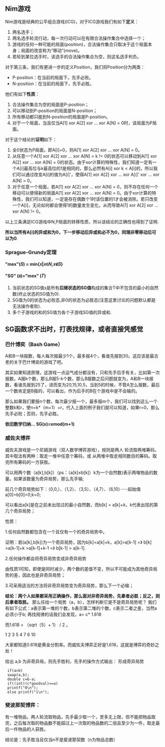 ## Nim游戏

Nim游戏是经典的公平组合游戏(ICG)，对于ICG游戏我们有如下**定义**：

1. 两名选手；
2. 两名选手轮流行动，每一次行动可以在有限合法操作集合中选择一个；
3. 游戏的任何一种可能的局面(position)，合法操作集合只取决于这个局面本身；局面的改变称为“移动”(move)。
4. 若轮到某位选手时，该选手的合法操作集合为空，则这名选手判负。

对于第三条，我们有更进一步的定义Position，我们将Position分为两类：
- P-position：在当前的局面下，先手必败。
- N-position：在当前的局面下，先手必胜。

他们有如下**性质**：
1. 合法操作集合为空的局面是P-position；
2. 可以移动到P-position的局面是N-position；
3. 所有移动都只能到N-position的局面是P-position。
4. 对于一个局面，当且仅当A[1] xor A[2] xor ... xor A[N] = 0时，该局面为P局面。

对于这个结论的**证明**如下：
1. 全0状态为P局面，即A[i]=0，则A[1] xor A[2] xor ... xor A[N] = 0。
2. 从任意一个A[1] xor A[2] xor ... xor A[N] = k != 0的状态可以移动到A[1] xor A[2] xor ... xor A[N] = 0的状态。由于xor计算的特殊性，我们知道一定有一个A[i]最高位与k最高位的1是相同的，那么必然有A[i] xor k < A[i]的，所以我们可以通过改变A[i]的值为A[i]'，使得A[1] xor A[2] xor ... xor A[i]' xor ... xor A[N] = 0。
3. 对于任意一个局面，若A[1] xor A[2] xor ... xor A[N] = 0，则不存在任何一个移动可以使得新的局面A[1] xor A[2] xor ... xor A[N] = 0。由于xor计算的特殊性，我们可以知道，一定是存在偶数个1时该位置的1才会被消除。若只改变一个A[i]，无论如何都会使得1的数量发生变化，从而导致A[1] xor A[2] xor ... xor A[N] != 0。
 
以上三条满足ICG游戏中N,P局面的转移性质，所以该结论的正确性也得到了证明.

**所以当所有A[i]的异或和为0，下一步移动后异或和必不为0，同理非零移动后可以为0**.
### Sprague-Grundy定理

#### "mex"(𝑆) = min{𝑥|𝑥∈𝑁,𝑥∉𝑆}
#### "SG" (𝑠)="mex" (𝑇)

1. 当前状态的SG值s是所有**后继状态的SG值**构成的集合T中不包含的最小的自然数(终止状态的SG值为0).
2. SG值为0的状态为必败态,非0的状态为必胜态(注意这里讨论的问题默认都是无法操作者败).
3. 多个子游戏的和的SG值为各个子游戏SG值的异或和.

## SG函数求不出时，打表找规律，或者直接凭感觉


### 巴什博奕（Bash Game）
A和B一块报数，每人每次报最少1个，最多报4个，看谁先报到30。这应该是最古老的关于巴什博奕的游戏了吧。

其实如果知道原理，这游戏一点运气成分都没有，只和先手后手有关，比如第一次报数，A报k个数，那么B报5-k个数，那么B报数之后问题就变为，A和B一块报数，看谁先报到25了，进而变为20,15,10,5，当到5的时候，不管A怎么报数，最后一个数肯定是B报的，可以看出，作为后手的B在个游戏中是不会输的。

那么如果我们要报n个数，每次最少报一个，最多报m个，我们可以找到这么一个整数k和r，使n=k*（m+1）+r，代入上面的例子我们就可以知道，如果r=0，那么先手必败；否则，先手必胜。


**依旧数学归纳…
SG(x)=xmod(m+1)**
### 威佐夫博弈
威佐夫游戏是一个尼姆游戏（双人数学博弈游戏），规则是两人
轮流取两堆筹码，其中取法有两种：取走一堆中任意个筹码，或
从两堆中取走相同数目的筹码。取完所有筹码的一方获胜。

可以用两个数（a[k],b[k]）（ps：（a[k]≤b[k]）k为一个自然数)表示两堆物品的数量。如果该数量为奇异局势，那么先手输;

前几个奇异局势如下：（0,0,）、（1,2）、（3,5）、（4,7）、（6,10）······起始值a[0]=b[0]=0;k=0;

可以看出a[k]是在之前未出现过的最小自然数，而b[k] = a[k]+k，k代表出现的第几个奇异局势；

性质：

1.任何自然数都包含在一个且仅有一个的奇异局势中。

证明：若(a[k],b[k])为一个奇异局势，因为b[k]=a[k]+k，a[k]>a[k-1]  =》  b[k] >a[k-1]+k >a[k-1]+k-1 =》 b[k-1] > a[k-1].

2.任何操作都会将奇异局势变成非奇异局势

由性质1可知，即使是同时减少，两个数的差值不变，所以不可能成为其他奇异局势的差，因此也是非奇异局势；

3.可采用适当的方法将非奇异局势变为奇异局势，那么下一个必输；

 
**结论：两个人如果都采用正确操作，那么面对非奇异局势，先拿者必胜；反之，则后拿者取胜。**
那么任给一个局势（a，b），怎样判断它是不是奇异局势呢？
我们有如下公式：a表示第一堆的个数，b表示第二堆的个数，c表示二者之差，当然a必须小于b;
再找规律的话我们会发现，a= c* 1.618 

而1.618 = （sqrt（5）+ 1） /  2 。

1 2
3 5
4 7
6 10

大家都知道0.618是黄金分割率。而威佐夫博弈正好是1.618，这就是博弈的奇妙之处！

给出 a,b 为非奇异局，则先手胜利，先手的操作方式输出： 形成奇异局势

```
 if(a>b)
 swap(a,b);
 double c=b-a;
 if((int)(c*goodval)==a)
 printf("0\n");
 else printf("1\n");
```
### 斐波那契博弈：

有一堆物品，两人轮流取物品，先手最少取一个，至多无上限，但不能把物品取完，之后每次取的物品数不能超过上一次取的物品数的二倍且至少为一件，取走最后一件物品的人获胜。

结论是：先手胜当且仅当n不是斐波那契数（n为物品总数）